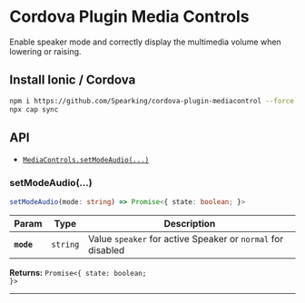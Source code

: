 # Cordova Plugin Media Controls


Enable speaker mode and correctly display the multimedia volume when lowering or raising.

## Install Ionic / Cordova

```bash
npm i https://github.com/Spearking/cordova-plugin-mediacontrol --force
npx cap sync
```

## API

<docgen-index>

* [`MediaControls.setModeAudio(...)`](#setmodeaudio)

</docgen-index>

<docgen-api>
<!--Update the source file JSDoc comments and rerun docgen to update the docs below-->

### setModeAudio(...)

```typescript
setModeAudio(mode: string) => Promise<{ state: boolean; }>
```

| Param         | Type                           | Description                      |
| ------------- | ------------------------------ | -------------------------------- |
| **`mode`** | <code>string</code> | Value <code>speaker</code> for active Speaker or <code>normal</code> for disabled

**Returns:** <code>Promise&lt;{ state: boolean; }&gt;</code>

--------------------

</docgen-api>

